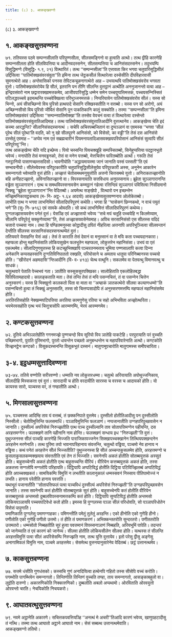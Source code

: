 ```yaml
---
title: (८) ३. आकङ्खवग्गो

---
```

(८) ३. आकङ्खवग्गो  


## १. आकङ्खसुत्तवण्णना

७१. ततियस्स पठमे सम्पन्‍नसीलाति परिपुण्णसीला, सीलसमङ्गिनो वा हुत्वाति अत्थो। तत्थ द्वीहि कारणेहि सम्पन्‍नसीलता होति सीलविपत्तिया च आदीनवदस्सनेन, सीलसम्पत्तिया च आनिसंसदस्सनेन। तदुभयम्पि विसुद्धिमग्गे (विसुद्धि॰ १.९, २१) वित्थारितं। तत्थ ‘‘सम्पन्‍नसीला’’ति एत्तावता किर भगवा चतुपारिसुद्धिसीलं उद्दिसित्वा ‘‘पातिमोक्खसंवरसंवुता’’ति इमिना तत्थ जेट्ठकसीलं वित्थारेत्वा दस्सेसीति दीपविहारवासी सुमनत्थेरो आह। अन्तेवासिको पनस्स तेपिटकचूळनागत्थेरो आह – उभयत्थपि पातिमोक्खसंवरोव भगवता वुत्तो। पातिमोक्खसंवरोयेव हि सीलं, इतरानि पन तीणि सीलन्ति वुत्तट्ठानं अत्थीति अननुजानन्तो वत्वा आह – इन्द्रियसंवरो नाम छद्वारारक्खामत्तकमेव, आजीवपारिसुद्धि धम्मेन समेन पच्‍चयुप्पत्तिमत्तकं, पच्‍चयसन्‍निस्सितं पटिलद्धपच्‍चये इदमत्थन्ति पच्‍चवेक्खित्वा परिभुञ्‍जनमत्तकं। निप्परियायेन पातिमोक्खसंवरोव सीलं। यस्स सो भिन्‍नो, अयं सीसच्छिन्‍नो विय पुरिसो हत्थपादे सेसानि रक्खिस्सतीति न वत्तब्बो। यस्स पन सो अरोगो, अयं अच्छिन्‍नसीसो विय पुरिसो जीवितं सेसानि पुन पाकतिकानि कातुं सक्‍कोति। तस्मा ‘‘सम्पन्‍नसीला’’ति इमिना पातिमोक्खसंवरं उद्दिसित्वा ‘‘सम्पन्‍नपातिमोक्खा’’ति तस्सेव वेवचनं वत्वा तं वित्थारेत्वा दस्सेन्तो पातिमोक्खसंवरसंवुतातिआदिमाह। तत्थ पातिमोक्खसंवरसंवुत्तातिआदीनि वुत्तत्थानेव। आकङ्खेय्य चेति इदं कस्मा आरद्धन्ति? सीलानिसंसदस्सनत्थं । सचेपि अचिरपब्बजितानं वा दुप्पञ्‍ञानं वा एवमस्स ‘‘भगवा ‘सीलं पूरेथ सीलं पूरेथा’ति वदति, को नु खो सीलपूरणे आनिसंसो, को विसेसो, का वड्ढी’’ति तेसं दस आनिसंसे दस्सेतुं एवमाह – ‘‘अप्पेव नाम एतं सब्रह्मचारीनं पियमनापतादिआसवक्खयपरियोसानं आनिसंसं सुत्वापि सीलं परिपूरेय्यु’’न्ति।  
तत्थ आकङ्खेय्य चेति यदि इच्छेय्य। पियो चस्सन्ति पियचक्खूहि सम्पस्सितब्बो, सिनेहुप्पत्तिया पदट्ठानभूतो भवेय्यं। मनापोति तेसं मनवड्ढनको, तेसं वा मनेन पत्तब्बो, मेत्तचित्तेन फरितब्बोति अत्थो। गरूति तेसं गरुट्ठानियो पासाणच्छत्तसदिसो। भावनीयोति ‘‘अद्धायमायस्मा जानं जानाति पस्सं पस्सती’’ति एवं सम्भावनीयो। सीलेस्वेवस्स परिपूरकारीति चतुपारिसुद्धिसीलेसुयेव परिपूरकारी अस्स, अनूनेन आकारेन समन्‍नागतो भवेय्याति वुत्तं होति। अज्झत्तं चेतोसमथमनुयुत्तोति अत्तनो चित्तसमथे युत्तो। अनिराकतज्झानोति बहि अनीहटज्झानो, अविनासितज्झानो वा। विपस्सनायाति सत्तविधाय अनुपस्सनाय। ब्रूहेता सुञ्‍ञागारानन्ति वड्ढेता सुञ्‍ञागारानं। एत्थ च समथविपस्सनावसेन कम्मट्ठानं गहेत्वा रत्तिन्दिवं सुञ्‍ञागारं पविसित्वा निसीदमानो भिक्खु ‘‘ब्रूहेता सुञ्‍ञागारान’’न्ति वेदितब्बो। अयमेत्थ सङ्खेपो , वित्थारो पन इच्छन्तेन मज्झिमनिकायट्ठकथाय (म॰ नि॰ अट्ठ॰ १.६४ आदयो) आकङ्खेय्यसुत्तवण्णनाय ओलोकेतब्बो।  
लाभीति एत्थ न भगवा लाभनिमित्तं सीलादिपरिपूरणं कथेति। भगवा हि ‘‘घासेसनं छिन्‍नकथो, न वाचं पयुतं भणे’’ति (सु॰ नि॰ ७१६) एवं सावके ओवदति। सो कथं लाभनिमित्तं सीलादिपरिपूरणं कथेय्य। पुग्गलज्झासयवसेन पनेतं वुत्तं। येसञ्हि एवं अज्झासयो भवेय्य ‘‘सचे मयं चतूहि पच्‍चयेहि न किलमेय्याम, सीलानि परिपूरेतुं सक्‍कुणेय्यामा’’ति, तेसं अज्झासयवसेनेवमाह। अपिच सरसानिसंसो एस सीलस्स यदिदं चत्तारो पच्‍चया नाम। तथा हि पण्डितमनुस्सा कोट्ठादीसु ठपितं नीहरित्वा अत्तनापि अपरिभुञ्‍जित्वा सीलवन्तानं देन्तीति सीलस्स सरसानिसंसदस्सनत्थम्पेतं वुत्तं।  
ततियवारे येसाहन्ति येसं अहं। तेसं ते काराति तेसं देवानं वा मनुस्सानं वा ते मयि कता पच्‍चयदानकारा। महप्फला होन्तु महानिसंसाति लोकियसुखेन फलभूतेन महप्फला, लोकुत्तरेन महानिसंसा। उभयं वा एतं एकत्थमेव। सीलादिगुणयुत्तस्स हि कटच्छुभिक्खापि पञ्‍चरतनमत्ताय भूमिया पण्णसालापि कत्वा दिन्‍ना अनेकानि कप्पसहस्सानि दुग्गतिविनिपाततो रक्खति, परियोसाने च अमताय धातुया परिनिब्बानस्स पच्‍चयो होति। ‘‘खीरोदनं अहमदासि’’न्तिआदीनि (वि॰ व॰ ४१३) चेत्थ वत्थूनि। सकलमेव वा पेतवत्थु विमानवत्थु च साधकं।  
चतुत्थवारे पेताति पेच्‍चभवं गता। ञातीति सस्सुससुरपक्खिका। सालोहिताति एकलोहितबद्धा पितिपितामहादयो। कालङ्कताति मता। तेसं तन्ति तेसं तं मयि पसन्‍नचित्तं, तं वा पसन्‍नेन चित्तेन अनुस्सरणं। यस्स हि भिक्खुनो कालकतो पिता वा माता वा ‘‘अम्हाकं ञातकत्थेरो सीलवा कल्याणधम्मो’’ति पसन्‍नचित्तो हुत्वा तं भिक्खुं अनुस्सरति, तस्स सो चित्तप्पसादोपि तं अनुस्सरणमत्तम्पि महप्फलं महानिसंसमेव होति।  
अरतिरतिसहोति नेक्खम्मपटिपत्तिया अरतिया कामगुणेसु रतिया च सहो अभिभविता अज्झोत्थरिता। भयभेरवसहोति एत्थ भयं चित्तुत्रासोपि आरम्मणम्पि, भेरवं आरम्मणमेव।  


## २. कण्टकसुत्तवण्णना

७२. दुतिये अभिञ्‍ञातेहीति गगनमज्झे पुण्णचन्दो विय सूरियो विय ञातेहि पाकटेहि। परपुरायाति परं वुच्‍चति पच्छिमभागो, पुराति पुरिमभागो, पुरतो धावन्तेन पच्छतो अनुबन्धन्तेन च महापरिवारेनाति अत्थो। कण्टकोति विज्झनट्ठेन कण्टको। विसूकदस्सनन्ति विसूकभूतं दस्सनं। मातुगामूपचारोति मातुगामस्स समीपचारिता।  


## ३-४. इट्ठधम्मसुत्तादिवण्णना

७३-७४. ततिये वण्णोति सरीरवण्णो। धम्माति नव लोकुत्तरधम्मा। चतुत्थे अरियायाति अपोथुज्‍जनिकाय, सीलादीहि मिस्सकत्ता एवं वुत्तं। सारादायी च होति वरदायीति सारस्स च वरस्स च आदायको होति। यो कायस्स सारो, यञ्‍चस्स वरं, तं गण्हातीति अत्थो।  


## ५. मिगसालासुत्तवण्णना

७५. पञ्‍चमस्स आदिम्हि ताव यं वत्तब्बं, तं छक्‍कनिपाते वुत्तमेव। दुस्सीलो होतीतिआदीसु पन दुस्सीलोति निस्सीलो। चेतोविमुत्तिन्ति फलसमाधिं। पञ्‍ञाविमुत्तिन्ति फलञाणं। नप्पजानातीति उग्गहपरिपुच्छावसेन न जानाति। दुस्सील्यं अपरिसेसं निरुज्झतीति एत्थ पञ्‍च दुस्सील्यानि ताव सोतापत्तिमग्गेन पहीयन्ति, दस अरहत्तमग्गेन। फलक्खणे तानि पहीनानि नाम होन्ति। फलक्खणं सन्धाय इध ‘‘निरुज्झती’’ति वुत्तं। पुथुज्‍जनस्स सीलं पञ्‍चहि कारणेहि भिज्‍जति पाराजिकापज्‍जनेन सिक्खापच्‍चक्खानेन तित्थियपक्खन्दनेन अरहत्तेन मरणेनाति। तत्थ पुरिमा तयो भावनापरिहानाय संवत्तन्ति, चतुत्थो वड्ढिया, पञ्‍चमो नेव हानाय न वड्ढिया। कथं पनेतं अरहत्तेन सीलं भिज्‍जतीति? पुथुज्‍जनस्स हि सीलं अच्‍चन्तकुसलमेव होति, अरहत्तमग्गो च कुसलाकुसलकम्मक्खयाय संवत्ततीति एवं तेन तं भिज्‍जति। सवनेनपि अकतं होतीति सोतब्बयुत्तकं अस्सुतं होति। बाहुसच्‍चेनपि अकतं होतीति एत्थ बाहुसच्‍चन्ति वीरियं। वीरियेन कत्तब्बयुत्तकं अकतं होति, तस्स अकतत्ता सग्गतोपि मग्गतोपि परिहायति। दिट्ठियापि अप्पटिविद्धं होतीति दिट्ठिया पटिविज्झितब्बं अप्पटिविद्धं होति अपच्‍चक्खकतं। सामयिकम्पि विमुत्तिं न लभतीति कालानुकालं धम्मस्सवनं निस्साय पीतिपामोज्‍जं न लभति। हानाय परेतीति हानाय पवत्तति।  
यथाभूतं पजानातीति ‘‘सोतापत्तिफलं पत्वा पञ्‍चविधं दुस्सील्यं अपरिसेसं निरुज्झती’’ति उग्गहपरिपुच्छावसेन जानाति। तस्स सवनेनपि कतं होतीति सोतब्बयुत्तकं सुतं होति। बाहुसच्‍चेनपि कतं होतीति वीरियेन कत्तब्बयुत्तकं अन्तमसो दुब्बलविपस्सनामत्तकम्पि कतं होति। दिट्ठियापि सुप्पटिविद्धं होतीति अन्तमसो लोकियपञ्‍ञायपि पच्‍चयपटिवेधो कतो होति। इमस्स हि पुग्गलस्स पञ्‍ञा सीलं परिधोवति, सो पञ्‍ञापरिधोतेन विसेसं पापुणाति।  
पमाणिकाति पुग्गलेसु पमाणग्गाहका। पमिणन्तीति पमेतुं तुलेतुं अरहन्ति। एको हीनोति एको गुणेहि हीनो। पणीतोति एको गुणेहि पणीतो उत्तमो। तं हीति तं पमाणकरणं। अभिक्‍कन्ततरोति सुन्दरतरो। पणीततरोति उत्तमतरो। धम्मसोतो निब्बहतीति सूरं हुत्वा पवत्तमानं विपस्सनाञाणं निब्बहति, अरियभूमिं पापेति। तदन्तरं को जानेय्याति तं एवं कारणं को जानेय्य। सीलवा होतीति लोकियसीलेन सीलवा होति। यत्थस्स तं सीलन्ति अरहत्तविमुत्तिं पत्वा सीलं अपरिसेसम्पि निरुज्झति नाम, तत्थ युत्ति वुत्तायेव। इतो परेसु द्वीसु अङ्गेसु अनागामिफलं विमुत्ति नाम, पञ्‍चमे अरहत्तमेव। सेसमेत्थ वुत्तनयानुसारेनेव वेदितब्बं। छट्ठं उत्तानत्थमेव।  


## ७. काकसुत्तवण्णना

७७. सत्तमे धंसीति गुणधंसको। कस्सचि गुणं अनादियित्वा हत्थेनपि गहितो तस्स सीसेपि वच्‍चं करोति। पगब्भोति पागब्भियेन समन्‍नागतो। तिन्तिणोति तिन्तिणं वुच्‍चति तण्हा, ताय समन्‍नागतो, आसङ्काबहुलो वा। लुद्दोति दारुणो। अकारुणिकोति निक्‍कारुणिको। दुब्बलोति अबलो अप्पथामो। ओरविताति ओरवयुत्तो ओरवन्तो चरति। नेचयिकोति निचयकरो।  


## ९. आघातवत्थुसुत्तवण्णना

७९. नवमे अट्ठानेति अकारणे। सचित्तकपवत्तियञ्हि ‘‘अनत्थं मे अचरी’’तिआदि कारणं भवेय्य, खाणुपहटादीसु तं नत्थि। तस्मा तत्थ आघातो अट्ठाने आघातो नाम। सेसं सब्बत्थ उत्तानत्थमेवाति।  
आकङ्खवग्गो ततियो।  